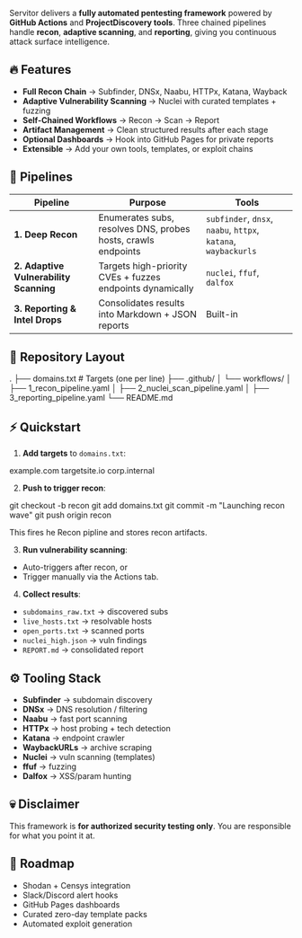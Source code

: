 Servitor  delivers a **fully automated pentesting framework** powered by **GitHub Actions** and **ProjectDiscovery tools**. Three chained pipelines handle **recon**, **adaptive scanning**, and **reporting**, giving you continuous attack surface intelligence.


## 🔥 Features
- **Full Recon Chain** → Subfinder, DNSx, Naabu, HTTPx, Katana, Wayback
- **Adaptive Vulnerability Scanning** → Nuclei with curated templates + fuzzing
- **Self-Chained Workflows** → Recon → Scan → Report
- **Artifact Management** → Clean structured results after each stage
- **Optional Dashboards** → Hook into GitHub Pages for private reports
- **Extensible** → Add your own tools, templates, or exploit chains

## 📌 Pipelines
| Pipeline | Purpose | Tools |
|----------|---------|-------|
| **1. Deep Recon** | Enumerates subs, resolves DNS, probes hosts, crawls endpoints | `subfinder`, `dnsx`, `naabu`, `httpx`, `katana`, `waybackurls` |
| **2. Adaptive Vulnerability Scanning** | Targets high-priority CVEs + fuzzes endpoints dynamically | `nuclei`, `ffuf`, `dalfox` |
| **3. Reporting & Intel Drops** | Consolidates results into Markdown + JSON reports | Built-in |

## 📂 Repository Layout

.
├── domains.txt # Targets (one per line)
├── .github/
│ └── workflows/
│ ├── 1_recon_pipeline.yaml
│ ├── 2_nuclei_scan_pipeline.yaml
│ ├── 3_reporting_pipeline.yaml
└── README.md


## ⚡ Quickstart
1. **Add targets** to `domains.txt`:

example.com
targetsite.io
corp.internal


2. **Push to trigger recon**:

git checkout -b recon
git add domains.txt
git commit -m "Launching recon wave"
git push origin recon

This fires he Recon pipline and stores recon artifacts.

3. **Run vulnerability scanning**:  
- Auto-triggers after recon, or  
- Trigger manually via the Actions tab.

4. **Collect results**:  
- `subdomains_raw.txt` → discovered subs  
- `live_hosts.txt` → resolvable hosts  
- `open_ports.txt` → scanned ports  
- `nuclei_high.json` → vuln findings  
- `REPORT.md` → consolidated report  

## ⚙️ Tooling Stack
- **Subfinder** → subdomain discovery  
- **DNSx** → DNS resolution / filtering  
- **Naabu** → fast port scanning  
- **HTTPx** → host probing + tech detection  
- **Katana** → endpoint crawler  
- **WaybackURLs** → archive scraping  
- **Nuclei** → vuln scanning (templates)  
- **ffuf** → fuzzing  
- **Dalfox** → XSS/param hunting  

## 💀 Disclaimer
This framework is **for authorized security testing only**. You are responsible for what you point it at.  

## 🔮 Roadmap
- Shodan + Censys integration  
- Slack/Discord alert hooks  
- GitHub Pages dashboards  
- Curated zero-day template packs  
- Automated exploit generation  

